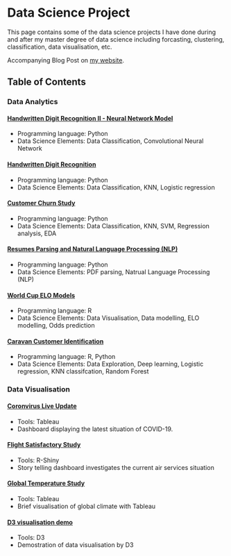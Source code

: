 # Data Science Project
This page contains some of the data science projects I have done during and after my master degree of data science including forcasting, clustering, classification, data visualisation, etc. 

Accompanying Blog Post on [my website](https://tommylamwc.wixsite.com/tommylam).


## Table of Contents

### Data Analytics

 #### [Handwritten Digit Recognition II - Neural Network Model](https://github.com/tommy539/Data-Science-Project/tree/master/Handwritten%20Digit%20Recognition%20II%20-%20Neural%20Network%20Model)
- Programming language: Python
- Data Science Elements: Data Classification, Convolutional Neural Network

 #### [Handwritten Digit Recognition](https://github.com/tommy539/Data-Science-Project/tree/master/Handwritten%20Digit%20Recognition)
- Programming language: Python
- Data Science Elements: Data Classification, KNN, Logistic regression

 #### [Customer Churn Study](https://github.com/tommy539/Data-Science-Project/tree/master/Customer%20Churn%20Study)
- Programming language: Python
- Data Science Elements: Data Classification, KNN, SVM, Regression analysis, EDA

 #### [Resumes Parsing and Natural Language Processing (NLP)](https://github.com/tommy539/Data-Science-Project/tree/master/Resumes%20Parsing%20and%20Natural%20Language%20Processing%20(NLP))
- Programming language: Python
- Data Science Elements: PDF parsing, Natrual Language Processing (NLP)

 #### [World Cup ELO Models](https://github.com/tommy539/Data-Science-Project/blob/master/World%20Cup%202018%20prediction/)
- Programming language: R
- Data Science Elements: Data Visualisation, Data modelling, ELO modelling, Odds prediction

 #### [Caravan Customer Identification](https://github.com/tommy539/Data-Science-Project/tree/master/Caravan%20customer%20identification)

- Programming language: R, Python
- Data Science Elements: Data Exploration, Deep learning, Logistic regression, KNN classifcation, Random Forest


### Data Visualisation

 #### [Coronvirus Live Update](https://tommylamwc.wixsite.com/tommylam/coronavirus-live-update)
 - Tools: Tableau
 - Dashboard displaying the latest situation of COVID-19.

 #### [Flight Satisfactory Study](https://github.com/tommy539/Data-Science-Project/tree/master/Flight%20satisfactory%20study)
- Tools: R-Shiny
- Story telling dashboard investigates the current air services situation

 #### [Global Temperature Study](https://github.com/tommy539/Data-Science-Project/tree/master/Global%20Temperature%20Study)
- Tools: Tableau
- Brief visualisation of global climate with Tableau

 #### [D3 visualisation demo](https://tommy539.github.io/D3-demo/)
- Tools: D3
- Demostration of data visualisation by D3


